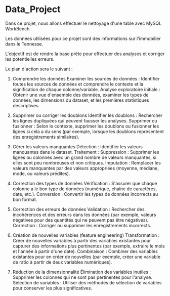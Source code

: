 # Data_Project

Dans ce projet, nous allons effectuer le nettoyage d'une table avec MySQL WorkBench.

Les données utilisées pour ce projet sont des informations sur l'immobilier dans le Tennesse.

L'objectif est de rendre la base prête pour effectuer des analyses et corriger les potentielles erreurs. 

Le plan d'action sera le suivant : 


1.  Comprendre les données
Examiner les sources de données : Identifier toutes les sources de données et comprendre le contexte et la signification de chaque colonne/variable.
Analyse exploratoire initiale : Obtenir une vue d'ensemble des données, examiner les types de données, les dimensions du dataset, et les premières statistiques descriptives.

2.  Supprimer ou corriger les doublons
Identifier les doublons : Rechercher les lignes dupliquées qui peuvent fausser les analyses.
Supprimer ou fusionner : Selon le contexte, supprimer les doublons ou fusionner les lignes si cela a du sens (par exemple, lorsque les doublons représentent des enregistrements similaires).

3.  Gérer les valeurs manquantes
Détection : Identifier les valeurs manquantes dans le dataset.
Traitement :
Suppression : Supprimer les lignes ou colonnes avec un grand nombre de valeurs manquantes, si elles sont peu nombreuses et non critiques.
Imputation : Remplacer les valeurs manquantes par des valeurs appropriées (moyenne, médiane, mode, ou valeurs prédites).

4.  Correction des types de données
Vérification : S'assurer que chaque colonne a le bon type de données (numérique, chaîne de caractères, date, etc.).
Conversion : Convertir les types de données incorrects au bon format.


5.  Correction des erreurs de données
Validation : Rechercher des incohérences et des erreurs dans les données (par exemple, valeurs négatives pour des quantités qui ne peuvent pas être négatives).
Correction : Corriger ou supprimer les enregistrements incorrects.

6.  Création de nouvelles variables (feature engineering)
Transformation : Créer de nouvelles variables à partir des variables existantes pour capturer des informations plus pertinentes (par exemple, extraire le mois et l'année à partir d'une date).
Combinaison : Combiner des variables existantes pour en créer de nouvelles (par exemple, créer une variable de ratio à partir de deux variables numériques).

7. Réduction de la dimensionnalité
Élimination des variables inutiles : Supprimer les colonnes qui ne sont pas pertinentes pour l'analyse.
Sélection de variables : Utiliser des méthodes de sélection de variables pour conserver les plus significatives.




